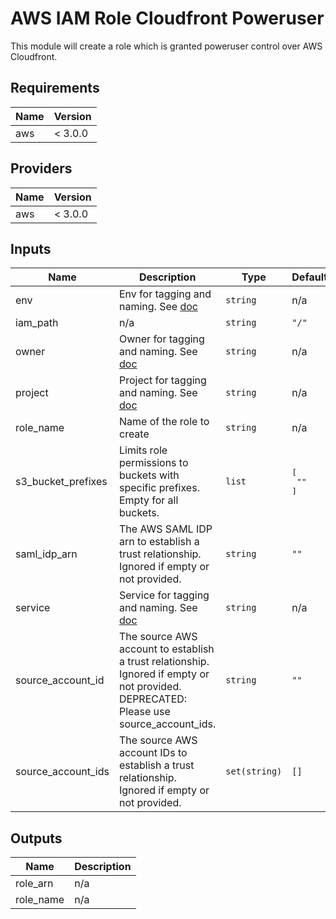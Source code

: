 # AWS IAM Role Cloudfront Poweruser

This module will create a role which is granted poweruser control over AWS Cloudfront.

<!-- START -->
## Requirements

| Name | Version |
|------|---------|
| aws | < 3.0.0 |

## Providers

| Name | Version |
|------|---------|
| aws | < 3.0.0 |

## Inputs

| Name | Description | Type | Default | Required |
|------|-------------|------|---------|:--------:|
| env | Env for tagging and naming. See [doc](../README.md#consistent-tagging) | `string` | n/a | yes |
| iam\_path | n/a | `string` | `"/"` | no |
| owner | Owner for tagging and naming. See [doc](../README.md#consistent-tagging) | `string` | n/a | yes |
| project | Project for tagging and naming. See [doc](../README.md#consistent-tagging) | `string` | n/a | yes |
| role\_name | Name of the role to create | `string` | n/a | yes |
| s3\_bucket\_prefixes | Limits role permissions to buckets with specific prefixes. Empty for all buckets. | `list` | <pre>[<br>  ""<br>]</pre> | no |
| saml\_idp\_arn | The AWS SAML IDP arn to establish a trust relationship. Ignored if empty or not provided. | `string` | `""` | no |
| service | Service for tagging and naming. See [doc](../README.md#consistent-tagging) | `string` | n/a | yes |
| source\_account\_id | The source AWS account to establish a trust relationship. Ignored if empty or not provided. DEPRECATED: Please use source\_account\_ids. | `string` | `""` | no |
| source\_account\_ids | The source AWS account IDs to establish a trust relationship. Ignored if empty or not provided. | `set(string)` | `[]` | no |

## Outputs

| Name | Description |
|------|-------------|
| role\_arn | n/a |
| role\_name | n/a |

<!-- END -->
